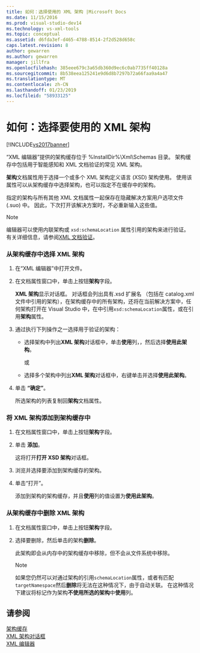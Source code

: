 ```yaml
---
title: 如何：选择使用的 XML 架构 |Microsoft Docs
ms.date: 11/15/2016
ms.prod: visual-studio-dev14
ms.technology: vs-xml-tools
ms.topic: conceptual
ms.assetid: d6fda3ef-d465-4788-8514-2f2d528d658c
caps.latest.revision: 8
author: gewarren
ms.author: gewarren
manager: jillfra
ms.openlocfilehash: 385eee679c3a65db360d9ec6c0ab7735ff40128a
ms.sourcegitcommit: 8b538eea125241e9d6d8b7297b72a66faa9a4a47
ms.translationtype: MT
ms.contentlocale: zh-CN
ms.lasthandoff: 01/23/2019
ms.locfileid: "58933125"
---
```

# <a name="how-to-select-the-xml-schemas-to-use"></a>如何：选择要使用的 XML 架构
[!INCLUDE[vs2017banner](../includes/vs2017banner.md)]

  
“XML 编辑器”提供的架构缓存位于 %InstallDir%\Xml\Schemas 目录。 架构缓存中包括用于智能感知和 XML 文档验证的常见 XML 架构。  
  
 **架构**文档属性用于选择一个或多个 XML 架构定义语言 (XSD) 架构使用。 使用该属性可以从架构缓存中选择架构，也可以指定不在缓存中的架构。  
  
 指定的架构与所有其他 XML 文档属性一起保存在隐藏解决方案用户选项文件 (.suo) 中。 因此，下次打开该解决方案时，不必重新输入这些值。  
  
> [!NOTE]
>  编辑器可以使用内联架构或 `xsd:schemaLocation` 属性引用的架构来进行验证。 有关详细信息，请参阅[XML 文档验证](../xml-tools/xml-document-validation.md)。  
  
### <a name="to-select-an-xml-schema-from-the-schema-cache"></a>从架构缓存中选择 XML 架构  
  
1. 在“XML 编辑器”中打开文件。  
  
2. 在文档属性窗口中，单击上按钮**架构**字段。  
  
    **XML 架构**显示对话框。 对话框会列出具有.xsd 扩展名 （包括在 catalog.xml 文件中引用的架构），在架构缓存中的所有架构，还将在当前解决方案中，任何架构打开在 Visual Studio 中，在中引用`xsd:schemaLocation`属性，或在引用**架构**属性。  
  
3. 通过执行下列操作之一选择用于验证的架构：  
  
   - 选择架构中列出**XML 架构**对话框中，单击**使用**列，，然后选择**使用此架构**。  
  
     或  
  
   - 选择多个架构中列出**XML 架构**对话框中，右键单击并选择**使用此架构**。  
  
4. 单击 **“确定”**。  
  
    所选架构的列表复制回**架构**文档属性。  
  
### <a name="to-add-an-xml-schema-to-the-schema-cache"></a>将 XML 架构添加到架构缓存中  
  
1.  在文档属性窗口中，单击上按钮**架构**字段。  
  
2.  单击 **添加**。  
  
     这将打开**打开 XSD 架构**对话框。  
  
3.  浏览并选择要添加到架构缓存的架构。  
  
4.  单击“打开”。  
  
     添加到架构的架构缓存，并且**使用**列的值设置为**使用此架构**。  
  
### <a name="to-delete-an-xml-schema-from-the-schema-cache"></a>从架构缓存中删除 XML 架构  
  
1.  在文档属性窗口中，单击上按钮**架构**字段。  
  
2.  选择要删除，然后单击的架构**删除**。  
  
     此架构即会从内存中的架构缓存中移除，但不会从文件系统中移除。  
  
    > [!NOTE]
    >  如果您仍然可以对通过架构的引用`schemaLocation`属性，或者有匹配`targetNamespace`然后**删除**将无法在这种情况下，由于自动关联。 在这种情况下建议将标记作为架构**不使用所选的架构**中**使用**列。  
  
## <a name="see-also"></a>请参阅  
 [架构缓存](../xml-tools/schema-cache.md)   
 [XML 架构对话框](../xml-tools/xml-schemas-dialog-box.md)   
 [XML 编辑器](../xml-tools/xml-editor.md)
